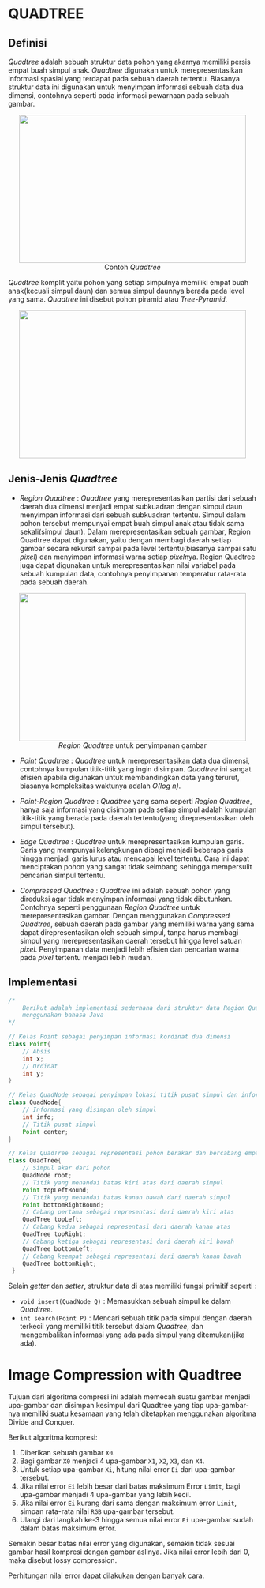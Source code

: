 # QUADTREE
## Definisi
*Quadtree* adalah sebuah struktur data pohon yang akarnya memiliki persis empat buah simpul anak. *Quadtree* digunakan untuk merepresentasikan informasi spasial yang terdapat pada sebuah daerah tertentu. Biasanya struktur data ini digunakan untuk menyimpan informasi sebuah data dua dimensi, contohnya seperti pada informasi pewarnaan pada sebuah gambar.

<p align="center">
  <img width="460" height="300" src="http://codeforces.com/predownloaded/7b/ff/7bff9daa7c6aec3f2ff2717b7ee778e9c0ba43f3.png">
 <br/>
 Contoh <i>Quadtree</i>
</p>

*Quadtree* komplit yaitu pohon yang setiap simpulnya memiliki empat buah anak(kecuali simpul daun) dan semua simpul daunnya berada pada level yang sama. *Quadtree* ini disebut pohon piramid atau *Tree-Pyramid*.

<p align="center">
  <img width="460" height="300" src="http://user.engineering.uiowa.edu/~dip/lecture/DataStructures/f3.5.gif">
</p>

## Jenis-Jenis *Quadtree*
- *Region Quadtree* : *Quadtree* yang merepresentasikan partisi dari sebuah daerah dua dimensi menjadi empat subkuadran dengan simpul daun menyimpan informasi dari sebuah subkuadran tertentu. Simpul dalam pohon tersebut mempunyai empat buah simpul anak atau tidak sama sekali(simpul daun). Dalam merepresentasikan sebuah gambar, Region Quadtree dapat digunakan, yaitu dengan membagi daerah setiap gambar secara rekursif sampai pada level tertentu(biasanya sampai satu *pixel*) dan menyimpan informasi warna setiap *pixel*nya. Region Quadtree juga dapat digunakan untuk merepresentasikan nilai variabel pada sebuah kumpulan data, contohnya penyimpanan temperatur rata-rata pada sebuah daerah.
<p align="center">
  <img width="460" height="300" src="https://upload.wikimedia.org/wikipedia/commons/d/d7/Quadtree_compression_of_an_image.gif">
 <br/>
 <i>Region Quadtree</i> untuk penyimpanan gambar
</p>

- *Point Quadtree* : *Quadtree* untuk merepresentasikan data dua dimensi, contohnya kumpulan titik-titik yang ingin disimpan. *Quadtree* ini sangat efisien apabila digunakan untuk membandingkan data yang terurut, biasanya kompleksitas waktunya adalah *O(log n)*.

- *Point-Region Quadtree* : *Quadtree* yang sama seperti *Region Quadtree*, hanya saja informasi yang disimpan pada setiap simpul adalah kumpulan titik-titik yang berada pada daerah tertentu(yang direpresentasikan oleh simpul tersebut).

- *Edge Quadtree* : *Quadtree* untuk merepresentasikan kumpulan garis. Garis yang mempunyai kelengkungan dibagi menjadi beberapa garis hingga menjadi garis lurus atau mencapai level tertentu. Cara ini dapat menciptakan pohon yang sangat tidak seimbang sehingga mempersulit pencarian simpul tertentu.

- *Compressed Quadtree* : *Quadtree* ini adalah sebuah pohon yang direduksi agar tidak menyimpan informasi yang tidak dibutuhkan. Contohnya seperti penggunaan *Region Quadtree* untuk merepresentasikan gambar. Dengan menggunakan *Compressed Quadtree*, sebuah daerah pada gambar yang memiliki warna yang sama dapat direpresentasikan oleh sebuah simpul, tanpa harus membagi simpul yang merepresentasikan daerah tersebut hingga level satuan *pixel*. Penyimpanan data menjadi lebih efisien dan pencarian warna pada *pixel* tertentu menjadi lebih mudah.

## Implementasi

```java
/*
	Berikut adalah implementasi sederhana dari struktur data Region Quadtree
    menggunakan bahasa Java
*/

// Kelas Point sebagai penyimpan informasi kordinat dua dimensi
class Point{
	// Absis
	int x;
    // Ordinat
    int y;
}

// Kelas QuadNode sebagai penyimpan lokasi titik pusat simpul dan informasinya
class QuadNode{
	// Informasi yang disimpan oleh simpul
	int info;
    // Titik pusat simpul
	Point center;
}

// Kelas QuadTree sebagai representasi pohon berakar dan bercabang empat
class QuadTree{
	// Simpul akar dari pohon
	QuadNode root;
    // Titik yang menandai batas kiri atas dari daerah simpul
	Point topLeftBound;
    // Titik yang menandai batas kanan bawah dari daerah simpul
	Point bottomRightBound;
    // Cabang pertama sebagai representasi dari daerah kiri atas
	QuadTree topLeft;
    // Cabang kedua sebagai representasi dari daerah kanan atas
	QuadTree topRight;
    // Cabang ketiga sebagai representasi dari daerah kiri bawah
	QuadTree bottomLeft;
    // Cabang keempat sebagai representasi dari daerah kanan bawah
	QuadTree bottomRight;
 }
```
Selain *getter* dan *setter*, struktur data di atas memiliki fungsi primitif seperti :

- ```void insert(QuadNode Q)``` : Memasukkan sebuah simpul ke dalam *Quadtree*.
- ```int search(Point P)``` : Mencari sebuah titik pada simpul dengan daerah terkecil yang memiliki titik tersebut dalam *Quadtree*, dan mengembalikan informasi yang ada pada simpul yang ditemukan(jika ada).


# Image Compression with Quadtree

Tujuan dari algoritma compresi ini adalah memecah suatu gambar menjadi upa-gambar 
dan disimpan kesimpul dari Quadtree yang tiap upa-gambar-nya memiliki suatu kesamaan yang telah ditetapkan
menggunakan algoritma Divide and Conquer.

Berikut algoritma kompresi:
1. Diberikan sebuah gambar `X0`.
2. Bagi gambar `X0` menjadi 4 upa-gambar `X1`, `X2`, `X3`, dan `X4`.
3. Untuk setiap upa-gambar `Xi`, hitung nilai error `Ei` dari upa-gambar tersebut.
4. Jika nilai error `Ei` lebih besar dari batas maksimum Error `Limit`, bagi upa-gambar menjadi 4 upa-gambar yang lebih kecil.
5. Jika nilai error `Ei` kurang dari sama dengan maksimum error `Limit`, simpan rata-rata nilai `RGB` upa-gambar tersebut.
6. Ulangi dari langkah ke-3 hingga semua nilai error `Ei` upa-gambar sudah dalam batas maksimum error.

Semakin besar batas nilai error yang digunakan, semakin tidak sesuai gambar hasil kompresi dengan gambar aslinya. Jika nilai error lebih dari 0, maka disebut lossy compression.

Perhitungan nilai error dapat dilakukan dengan banyak cara.